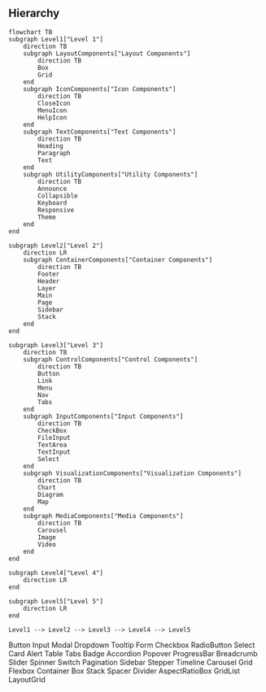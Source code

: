 ## Hierarchy

```mermaid
flowchart TB
subgraph Level1["Level 1"]
    direction TB
    subgraph LayoutComponents["Layout Components"]
        direction TB
        Box
        Grid
    end
    subgraph IconComponents["Icon Components"]
        direction TB
        CloseIcon
        MenuIcon
        HelpIcon
    end
    subgraph TextComponents["Text Components"]
        direction TB
        Heading
        Paragraph
        Text
    end
    subgraph UtilityComponents["Utility Components"]
        direction TB
        Announce
        Collapsible
        Keyboard
        Responsive
        Theme
    end
end

subgraph Level2["Level 2"]
    direction LR
    subgraph ContainerComponents["Container Components"]
        direction TB
        Footer
        Header
        Layer
        Main
        Page
        Sidebar
        Stack
    end
end

subgraph Level3["Level 3"]
    direction TB
    subgraph ControlComponents["Control Components"]
        direction TB
        Button
        Link
        Menu
        Nav
        Tabs
    end
    subgraph InputComponents["Input Components"]
        direction TB
        CheckBox
        FileInput
        TextArea
        TextInput
        Select
    end
    subgraph VisualizationComponents["Visualization Components"]
        direction TB
        Chart
        Diagram
        Map
    end
    subgraph MediaComponents["Media Components"]
        direction TB
        Carousel
        Image
        Video
    end
end

subgraph Level4["Level 4"]
    direction LR
end

subgraph Level5["Level 5"]
    direction LR
end

Level1 --> Level2 --> Level3 --> Level4 --> Level5
```

Button
Input
Modal
Dropdown
Tooltip
Form
Checkbox
RadioButton
Select
Card
Alert
Table
Tabs
Badge
Accordion
Popover
ProgressBar
Breadcrumb
Slider
Spinner
Switch
Pagination
Sidebar
Stepper
Timeline
Carousel
Grid
Flexbox
Container
Box
Stack
Spacer
Divider
AspectRatioBox
GridList
LayoutGrid
